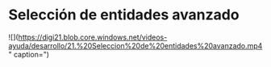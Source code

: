 # Selección de entidades avanzado

![](https://digi21.blob.core.windows.net/videos-ayuda/desarrollo/21.%20Seleccion%20de%20entidades%20avanzado.mp4" caption=")

